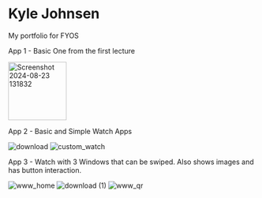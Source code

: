 # Kyle Johnsen
My portfolio for FYOS

App 1 - Basic One from the first lecture

<img width="118" alt="Screenshot 2024-08-23 131832" src="https://github.com/user-attachments/assets/4f0e8b9c-d3fa-4fde-bcb0-484c8c46e125">

App 2 - Basic and Simple Watch Apps

![download](https://github.com/user-attachments/assets/871c8bcd-be33-4462-bef0-bb5a9b4f197b)
![custom_watch](https://github.com/user-attachments/assets/bbaac0e9-ce83-4f93-a86f-fe4f20291bfe)

App 3 - Watch with 3 Windows that can be swiped.  Also shows images and has button interaction.

![www_home](https://github.com/user-attachments/assets/23ce0d0b-5d8f-4ffa-9f4c-cd37bb7f80f1)
![download (1)](https://github.com/user-attachments/assets/5e416133-0768-4694-b065-3ac29daa9bc6)
![www_qr](https://github.com/user-attachments/assets/6c8e0675-6f12-498e-b544-f0c60937004e)

